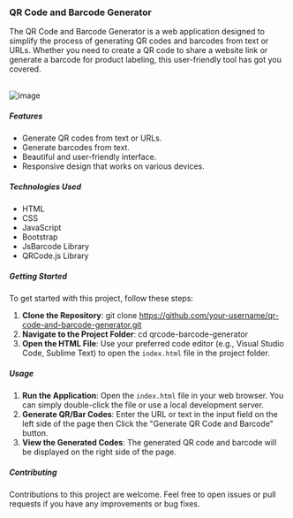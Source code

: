 <h3> QR Code and Barcode Generator</h3>
The QR Code and Barcode Generator is a web application designed to simplify the process of generating QR codes and barcodes from text or URLs. Whether you need to create a QR code to share a website link or generate a barcode for product labeling, this user-friendly tool has got you covered.<br><br>

![image](https://github.com/nabilahmadofficial/qrcode-barcode-generator/assets/111050819/2f21f753-013a-47e2-a958-1ebffa59bdcb)

<h5>Features</h5>

- Generate QR codes from text or URLs.
- Generate barcodes from text.
- Beautiful and user-friendly interface.
- Responsive design that works on various devices.

<h5>Technologies Used</h5>

- HTML
- CSS
- JavaScript
- Bootstrap
- JsBarcode Library
- QRCode.js Library

<h5>Getting Started </h5>

To get started with this project, follow these steps:

1. **Clone the Repository**: git clone https://github.com/your-username/qr-code-and-barcode-generator.git
2. **Navigate to the Project Folder**: cd qrcode-barcode-generator
3. **Open the HTML File**: Use your preferred code editor (e.g., Visual Studio Code, Sublime Text) to open the `index.html` file in the project folder.

<h5>Usage</h5>

1. **Run the Application**: Open the `index.html` file in your web browser. You can simply double-click the file or use a local development server.
2. **Generate QR/Bar Codes**: Enter the URL or text in the input field on the left side of the page then Click the "Generate QR Code and Barcode" button.
3. **View the Generated Codes**: The generated QR code and barcode will be displayed on the right side of the page.

<h5>Contributing</h5>
Contributions to this project are welcome. Feel free to open issues or pull requests if you have any improvements or bug fixes.





